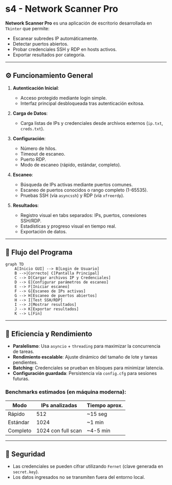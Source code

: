 # s4 - Network Scanner Pro

**Network Scanner Pro** es una aplicación de escritorio desarrollada en `Tkinter` que permite:
- Escanear subredes IP automáticamente.
- Detectar puertos abiertos.
- Probar credenciales SSH y RDP en hosts activos.
- Exportar resultados por categoría.

---

## ⚙️ Funcionamiento General

1. **Autenticación Inicial**:
   - Acceso protegido mediante login simple.
   - Interfaz principal desbloqueada tras autenticación exitosa.

2. **Carga de Datos**:
   - Carga listas de IPs y credenciales desde archivos externos (`ip.txt`, `creds.txt`).

3. **Configuración**:
   - Número de hilos.
   - Timeout de escaneo.
   - Puerto RDP.
   - Modo de escaneo (rápido, estándar, completo).

4. **Escaneo**:
   - Búsqueda de IPs activas mediante puertos comunes.
   - Escaneo de puertos conocidos o rango completo (1-65535).
   - Pruebas SSH (vía `asyncssh`) y RDP (vía `xfreerdp`).

5. **Resultados**:
   - Registro visual en tabs separados: IPs, puertos, conexiones SSH/RDP.
   - Estadísticas y progreso visual en tiempo real.
   - Exportación de datos.

---

## 🔄 Flujo del Programa

```mermaid
graph TD
    A[Inicio GUI] --> B[Login de Usuario]
    B -->|Correcto| C[Pantalla Principal]
    C --> D[Cargar archivos IP y Credenciales]
    D --> E[Configurar parámetros de escaneo]
    E --> F[Iniciar escaneo]
    F --> G[Escaneo de IPs activas]
    G --> H[Escaneo de puertos abiertos]
    H --> I[Test SSH/RDP]
    I --> J[Mostrar resultados]
    J --> K[Exportar resultados]
    K --> L[Fin]
```

---

## 🚀 Eficiencia y Rendimiento

- **Paralelismo**: Usa `asyncio` + `threading` para maximizar la concurrencia de tareas.
- **Rendimiento escalable**: Ajuste dinámico del tamaño de lote y tareas pendientes.
- **Batching**: Credenciales se prueban en bloques para minimizar latencia.
- **Configuración guardada**: Persistencia vía `config.cfg` para sesiones futuras.

### Benchmarks estimados (en máquina moderna):
| Modo | IPs analizadas | Tiempo aprox. |
|------|----------------|----------------|
| Rápido | 512 | ~15 seg |
| Estándar | 1024 | ~1 min |
| Completo | 1024 con full scan | ~4-5 min |

---

## 🔐 Seguridad

- Las credenciales se pueden cifrar utilizando `Fernet` (clave generada en `secret.key`).
- Los datos ingresados no se transmiten fuera del entorno local.

